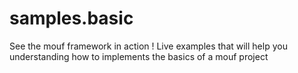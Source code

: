 samples.basic
=============

See the mouf framework in action ! Live examples that will help you understanding how to implements the basics of a mouf project
